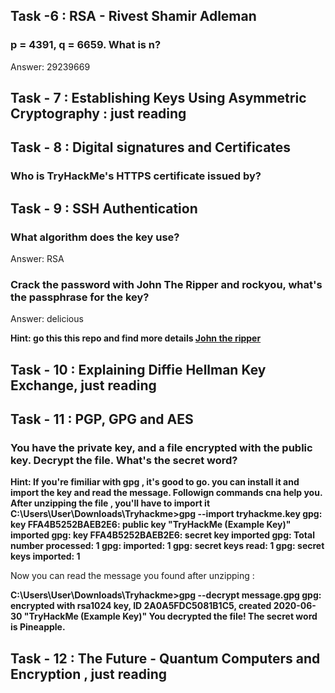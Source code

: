 ## Task -6 : RSA - Rivest Shamir Adleman

### p = 4391, q = 6659. What is n?
Answer: 29239669

## Task - 7 : Establishing Keys Using Asymmetric Cryptography : just reading

## Task - 8 : Digital signatures and Certificates

### Who is TryHackMe's HTTPS certificate issued by?

## Task - 9 : SSH Authentication

### What algorithm does the key use?
Answer: RSA

### Crack the password with John The Ripper and rockyou, what's the passphrase for the key?
Answer: delicious

**Hint: go this this repo and find more details [John the ripper](https://github.com/imahmedmunir/Complete-Beginner-TryHackMe/tree/main/Cryptography/John%20the%20Ripper)**


## Task - 10 : Explaining Diffie Hellman Key Exchange, just reading 

## Task - 11 : PGP, GPG and AES

### You have the private key, and a file encrypted with the public key. Decrypt the file. What's the secret word?

**Hint: If you're fimiliar with gpg , it's good to go. you can install it and import the key and read the message. Followign commands cna help you.**
**After unzipping the file , you'll have to import it**
**C:\Users\User\Downloads\Tryhackme>gpg --import tryhackme.key
gpg: key FFA4B5252BAEB2E6: public key "TryHackMe (Example Key)" imported
gpg: key FFA4B5252BAEB2E6: secret key imported
gpg: Total number processed: 1
gpg:               imported: 1
gpg:       secret keys read: 1
gpg:   secret keys imported: 1**

Now you can read the message you found after unzipping : 

**C:\Users\User\Downloads\Tryhackme>gpg --decrypt message.gpg
gpg: encrypted with rsa1024 key, ID 2A0A5FDC5081B1C5, created 2020-06-30
      "TryHackMe (Example Key)"
You decrypted the file!
The secret word is Pineapple.**

## Task - 12 : The Future - Quantum Computers and Encryption , just reading
